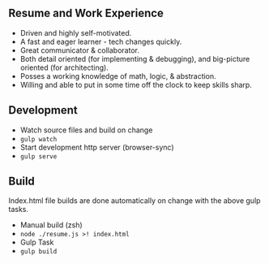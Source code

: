 ## Resume and Work Experience

- Driven and highly self-motivated.
- A fast and eager learner - tech changes quickly.
- Great communicator & collaborator.
- Both detail oriented (for implementing & debugging), and big-picture oriented (for architecting).
- Posses a working knowledge of math, logic, & abstraction.
- Willing and able to put in some time off the clock to keep skills sharp.

## Development

- Watch source files and build on change
- `gulp watch`
- Start development http server (browser-sync)
- `gulp serve`

## Build

Index.html file builds are done automatically on change with the above gulp tasks.

- Manual build (zsh)
- `node ./resume.js >! index.html`
- Gulp Task
- `gulp build`
